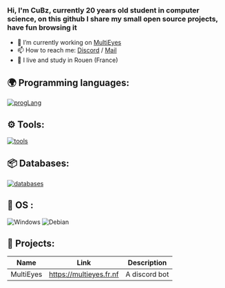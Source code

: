 ### Hi, I'm CuBz, currently 20 years old student in computer science, on this github I share my small open source projects, have fun browsing it 

- 🔭 I’m currently working on [MultiEyes](https://multieyes.fr.fr)
- 📫 How to reach me: [Discord](https://discord.gg/XPzVcsPWUA) / [Mail](developpement@cubz.yt)
- 🥖 I live and study in Rouen (France)


## 🌍 Programming languages:
[![progLang](https://skillicons.dev/icons?i=html,css,js,py,cs,php,py,nodejs,lua,dotnet,laravel,react,symfony,wordpress,github,git&theme=dark)](https://github.com/cubz1)


## ⚙️ Tools:

  [![tools](https://skillicons.dev/icons?i=vscode,visualstudio,idea&theme=dark)](https://github.com/cubz1)
    
  
## 📦 Databases:
 [![databases](https://skillicons.dev/icons?i=mysql,sqlserver&theme=dark)](https://github.com/cubz1)

## 🔧 OS :
 ![Windows](https://img.shields.io/badge/Windows-0078D6?style=for-the-badge&logo=windows&logoColor=white)
 ![Debian](https://img.shields.io/badge/Debian-A81D33?style=for-the-badge&logo=debian&logoColor=white)
 
## 🚩 Projects:
  | Name             | Link                              | Description                                                            |
  |------------------|-----------------------------------|------------------------------------------------------------------------|
  | MultiEyes       | https://multieyes.fr.nf            | A discord bot                         |
